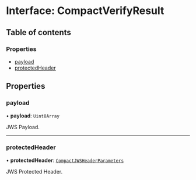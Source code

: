 # Interface: CompactVerifyResult

## Table of contents

### Properties

- [payload](types.CompactVerifyResult.md#payload)
- [protectedHeader](types.CompactVerifyResult.md#protectedheader)

## Properties

### payload

• **payload**: `Uint8Array`

JWS Payload.

___

### protectedHeader

• **protectedHeader**: [`CompactJWSHeaderParameters`](types.CompactJWSHeaderParameters.md)

JWS Protected Header.
